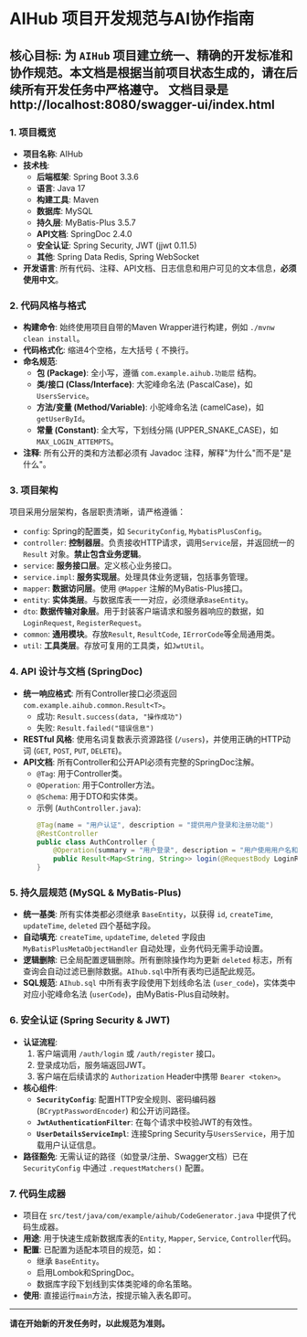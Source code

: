 # AIHub 项目开发规范与AI协作指南

**核心目标**: 为 `AIHub` 项目建立统一、精确的开发标准和协作规范。本文档是根据当前项目状态生成的，请在后续所有开发任务中严格遵守。
文档目录是http://localhost:8080/swagger-ui/index.html
---

### 1. 项目概览

*   **项目名称**: AIHub
*   **技术栈**:
    *   **后端框架**: Spring Boot 3.3.6
    *   **语言**: Java 17
    *   **构建工具**: Maven
    *   **数据库**: MySQL
    *   **持久层**: MyBatis-Plus 3.5.7
    *   **API文档**: SpringDoc 2.4.0
    *   **安全认证**: Spring Security, JWT (jjwt 0.11.5)
    *   **其他**: Spring Data Redis, Spring WebSocket
*   **开发语言**: 所有代码、注释、API文档、日志信息和用户可见的文本信息，**必须使用中文**。

### 2. 代码风格与格式

*   **构建命令**: 始终使用项目自带的Maven Wrapper进行构建，例如 `./mvnw clean install`。
*   **代码格式化**: 缩进4个空格，左大括号 `{` 不换行。
*   **命名规范**:
    *   **包 (Package)**: 全小写，遵循 `com.example.aihub.功能层` 结构。
    *   **类/接口 (Class/Interface)**: 大驼峰命名法 (PascalCase)，如 `UsersService`。
    *   **方法/变量 (Method/Variable)**: 小驼峰命名法 (camelCase)，如 `getUserById`。
    *   **常量 (Constant)**: 全大写，下划线分隔 (UPPER_SNAKE_CASE)，如 `MAX_LOGIN_ATTEMPTS`。
*   **注释**: 所有公开的类和方法都必须有 Javadoc 注释，解释"为什么"而不是"是什么"。

### 3. 项目架构

项目采用分层架构，各层职责清晰，请严格遵循：

*   `config`: Spring的配置类，如 `SecurityConfig`, `MybatisPlusConfig`。
*   `controller`: **控制器层**。负责接收HTTP请求，调用`Service`层，并返回统一的 `Result` 对象。**禁止包含业务逻辑**。
*   `service`: **服务接口层**。定义核心业务接口。
*   `service.impl`: **服务实现层**。处理具体业务逻辑，包括事务管理。
*   `mapper`: **数据访问层**。使用 `@Mapper` 注解的MyBatis-Plus接口。
*   `entity`: **实体类层**。与数据库表一一对应，必须继承`BaseEntity`。
*   `dto`: **数据传输对象层**。用于封装客户端请求和服务器响应的数据，如 `LoginRequest`, `RegisterRequest`。
*   `common`: **通用模块**。存放`Result`, `ResultCode`, `IErrorCode`等全局通用类。
*   `util`: **工具类层**。存放可复用的工具类，如`JwtUtil`。

### 4. API 设计与文档 (SpringDoc)

*   **统一响应格式**: 所有Controller接口必须返回 `com.example.aihub.common.Result<T>`。
    *   成功: `Result.success(data, "操作成功")`
    *   失败: `Result.failed("错误信息")`
*   **RESTful 风格**: 使用名词复数表示资源路径 (`/users`)，并使用正确的HTTP动词 (`GET`, `POST`, `PUT`, `DELETE`)。
*   **API文档**: 所有Controller和公开API必须有完整的SpringDoc注解。
    *   `@Tag`: 用于Controller类。
    *   `@Operation`: 用于Controller方法。
    *   `@Schema`: 用于DTO和实体类。
    *   示例 (`AuthController.java`):
        ```java
        @Tag(name = "用户认证", description = "提供用户登录和注册功能")
        @RestController
        public class AuthController {
            @Operation(summary = "用户登录", description = "用户使用用户名和密码进行登录认证，成功后返回JWT")
            public Result<Map<String, String>> login(@RequestBody LoginRequest loginRequest) { /* ... */ }
        }
        ```

### 5. 持久层规范 (MySQL & MyBatis-Plus)

*   **统一基类**: 所有实体类都必须继承 `BaseEntity`，以获得 `id`, `createTime`, `updateTime`, `deleted` 四个基础字段。
*   **自动填充**: `createTime`, `updateTime`, `deleted` 字段由 `MyBatisPlusMetaObjectHandler` 自动处理，业务代码无需手动设置。
*   **逻辑删除**: 已全局配置逻辑删除。所有删除操作均为更新 `deleted` 标志，所有查询会自动过滤已删除数据。`AIhub.sql`中所有表均已适配此规范。
*   **SQL规范**: `AIhub.sql` 中所有表字段使用下划线命名法 (`user_code`)，实体类中对应小驼峰命名法 (`userCode`)，由MyBatis-Plus自动映射。

### 6. 安全认证 (Spring Security & JWT)

*   **认证流程**:
    1.  客户端调用 `/auth/login` 或 `/auth/register` 接口。
    2.  登录成功后，服务端返回JWT。
    3.  客户端在后续请求的 `Authorization` Header中携带 `Bearer <token>`。
*   **核心组件**:
    *   **`SecurityConfig`**: 配置HTTP安全规则、密码编码器 (`BCryptPasswordEncoder`) 和公开访问路径。
    *   **`JwtAuthenticationFilter`**: 在每个请求中校验JWT的有效性。
    *   **`UserDetailsServiceImpl`**: 连接Spring Security与`UsersService`，用于加载用户认证信息。
*   **路径豁免**: 无需认证的路径（如登录/注册、Swagger文档）已在 `SecurityConfig` 中通过 `.requestMatchers()` 配置。

### 7. 代码生成器

*   项目在 `src/test/java/com/example/aihub/CodeGenerator.java` 中提供了代码生成器。
*   **用途**: 用于快速生成新数据库表的`Entity`, `Mapper`, `Service`, `Controller`代码。
*   **配置**: 已配置为适配本项目的规范，如：
    *   继承 `BaseEntity`。
    *   启用Lombok和SpringDoc。
    *   数据库字段下划线到实体类驼峰的命名策略。
*   **使用**: 直接运行`main`方法，按提示输入表名即可。

---

**请在开始新的开发任务时，以此规范为准则。** 